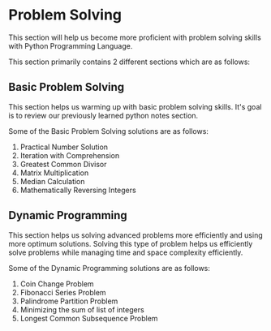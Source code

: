 # Problem Solving

This section will help us become more proficient with problem solving skills
with Python Programming Language.

This section primarily contains 2 different sections which are as follows:

## Basic Problem Solving

This section helps us warming up with basic problem solving skills. It's goal is
to review our previously learned python notes section.

Some of the Basic Problem Solving solutions are as follows:

1. Practical Number Solution
2. Iteration with Comprehension
3. Greatest Common Divisor
4. Matrix Multiplication
5. Median Calculation
6. Mathematically Reversing Integers


## Dynamic Programming

This section helps us solving advanced problems more efficiently and using more
optimum solutions. Solving this type of problem helps us efficiently solve
problems while managing time and space complexity efficiently.

Some of the Dynamic Programming solutions are as follows:

1. Coin Change Problem
2. Fibonacci Series Problem
3. Palindrome Partition Problem
4. Minimizing the sum of list of integers
5. Longest Common Subsequence Problem
